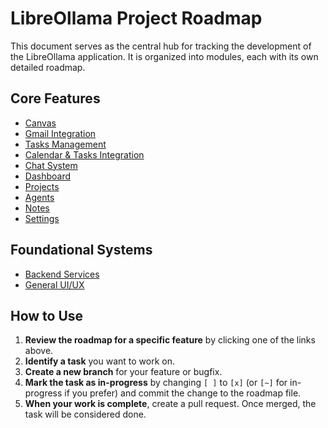 # LibreOllama Project Roadmap

This document serves as the central hub for tracking the development of the LibreOllama application. It is organized into modules, each with its own detailed roadmap.

## Core Features

- [Canvas](./roadmap/01_canvas.md)
- [Gmail Integration](./roadmap/02_gmail_integration.md)
- [Tasks Management](./roadmap/03_tasks_management.md)
- [Calendar & Tasks Integration](./roadmap/04_calendar_integration.md)
- [Chat System](./roadmap/06_chat_system.md)
- [Dashboard](./roadmap/07_dashboard.md)
- [Projects](./roadmap/09_projects.md)
- [Agents](./roadmap/10_agents.md)
- [Notes](./roadmap/11_notes.md)
- [Settings](./roadmap/12_settings.md)

## Foundational Systems

- [Backend Services](./roadmap/05_backend_services.md)
- [General UI/UX](./roadmap/08_ui_ux.md)

## How to Use

1. **Review the roadmap for a specific feature** by clicking one of the links above.
2. **Identify a task** you want to work on.
3. **Create a new branch** for your feature or bugfix.
4. **Mark the task as in-progress** by changing `[ ]` to `[x]` (or `[~]` for in-progress if you prefer) and commit the change to the roadmap file.
5. **When your work is complete**, create a pull request. Once merged, the task will be considered done. 
